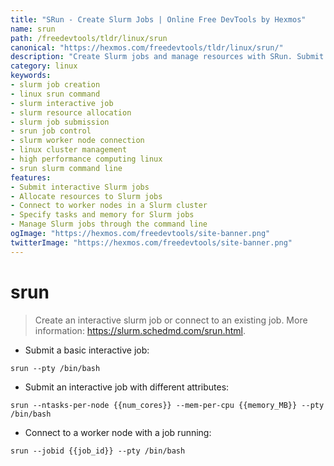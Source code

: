 ```yaml
---
title: "SRun - Create Slurm Jobs | Online Free DevTools by Hexmos"
name: srun
path: /freedevtools/tldr/linux/srun
canonical: "https://hexmos.com/freedevtools/tldr/linux/srun/"
description: "Create Slurm jobs and manage resources with SRun. Submit interactive jobs and connect to worker nodes on Linux systems. Free online tool, no registration required."
category: linux
keywords:
- slurm job creation
- linux srun command
- slurm interactive job
- slurm resource allocation
- slurm job submission
- srun job control
- slurm worker node connection
- linux cluster management
- high performance computing linux
- srun slurm command line
features:
- Submit interactive Slurm jobs
- Allocate resources to Slurm jobs
- Connect to worker nodes in a Slurm cluster
- Specify tasks and memory for Slurm jobs
- Manage Slurm jobs through the command line
ogImage: "https://hexmos.com/freedevtools/site-banner.png"
twitterImage: "https://hexmos.com/freedevtools/site-banner.png"
---
```


# srun

> Create an interactive slurm job or connect to an existing job.
> More information: <https://slurm.schedmd.com/srun.html>.

- Submit a basic interactive job:

`srun --pty /bin/bash`

- Submit an interactive job with different attributes:

`srun --ntasks-per-node {{num_cores}} --mem-per-cpu {{memory_MB}} --pty /bin/bash`

- Connect to a worker node with a job running:

`srun --jobid {{job_id}} --pty /bin/bash`
